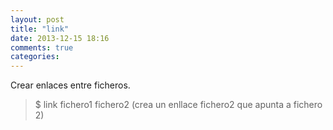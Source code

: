 ```yaml
---
layout: post
title: "link"
date: 2013-12-15 18:16
comments: true
categories: 
---
```

Crear enlaces entre ficheros.

>$ link fichero1 fichero2 (crea un enllace fichero2 que apunta a fichero 2)

